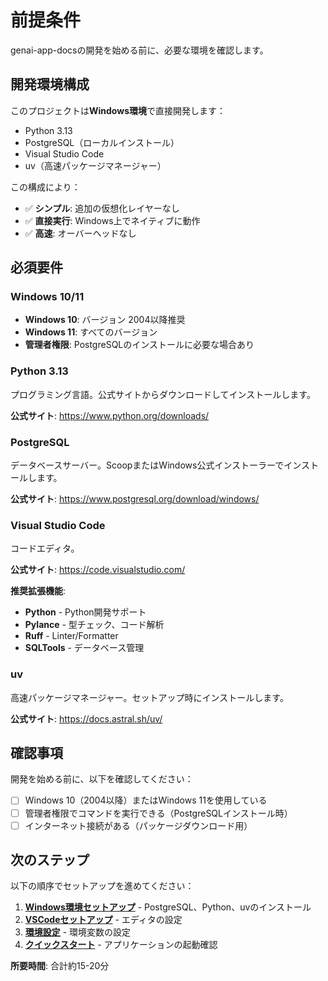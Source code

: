 # 前提条件

genai-app-docsの開発を始める前に、必要な環境を確認します。

## 開発環境構成

このプロジェクトは**Windows環境**で直接開発します：

- Python 3.13
- PostgreSQL（ローカルインストール）
- Visual Studio Code
- uv（高速パッケージマネージャー）

この構成により：

- ✅ **シンプル**: 追加の仮想化レイヤーなし
- ✅ **直接実行**: Windows上でネイティブに動作
- ✅ **高速**: オーバーヘッドなし

## 必須要件

### Windows 10/11

- **Windows 10**: バージョン 2004以降推奨
- **Windows 11**: すべてのバージョン
- **管理者権限**: PostgreSQLのインストールに必要な場合あり

### Python 3.13

プログラミング言語。公式サイトからダウンロードしてインストールします。

**公式サイト**: <https://www.python.org/downloads/>

### PostgreSQL

データベースサーバー。ScoopまたはWindows公式インストーラーでインストールします。

**公式サイト**: <https://www.postgresql.org/download/windows/>

### Visual Studio Code

コードエディタ。

**公式サイト**: <https://code.visualstudio.com/>

**推奨拡張機能**:

- **Python** - Python開発サポート
- **Pylance** - 型チェック、コード解析
- **Ruff** - Linter/Formatter
- **SQLTools** - データベース管理

### uv

高速パッケージマネージャー。セットアップ時にインストールします。

**公式サイト**: <https://docs.astral.sh/uv/>

## 確認事項

開発を始める前に、以下を確認してください：

- [ ] Windows 10（2004以降）またはWindows 11を使用している
- [ ] 管理者権限でコマンドを実行できる（PostgreSQLインストール時）
- [ ] インターネット接続がある（パッケージダウンロード用）

## 次のステップ

以下の順序でセットアップを進めてください：

1. **[Windows環境セットアップ](./02-windows-setup.md)** - PostgreSQL、Python、uvのインストール
2. **[VSCodeセットアップ](./03-vscode-setup.md)** - エディタの設定
3. **[環境設定](./04-environment-config.md)** - 環境変数の設定
4. **[クイックスタート](./05-quick-start.md)** - アプリケーションの起動確認

**所要時間**: 合計約15-20分
